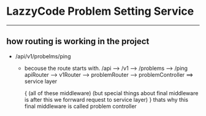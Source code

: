 # LazzyCode Problem Setting Service



-------------------------------------

## how routing is working in the project
- /api/v1/probelms/ping
   - becouse the route starts with.
        /api      --> /v1     --> /problems     --> /ping
        apiRouter --> v1Router --> problemRouter --> problemController   ==> service layer

        
        { (all of these middleware) (but special things about final middleware is after this we forrward request to service layer) }
        thats why this final middleware is called problem controller
